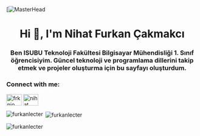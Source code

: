 
 [![MasterHead](https://api1g.iloveimg.com/v1/download/7rA5A9f32kbd8k3pbAp5pysgjb7jcyw3jA3h8by189gkhjqm2vAzcxt3fb4bfw42wysg9lr77scqjnq6djv5x545vw7w1b2z8yzkx661r2z08knc802txznfvh74fnk2405ck63wbxht1gw60dnrwlmx2bp6434AwqpzwnA7bmlc9mwmlvhq)
<h1 align="center">Hi 👋, I'm Nihat Furkan Çakmakcı</h1>
<h3 align="center">Ben ISUBU Teknoloji Fakültesi Bilgisayar Mühendisliği 1. Sınıf öğrencisiyim. Güncel teknoloji ve programlama dillerini takip etmek ve projeler oluşturma için bu sayfayı oluşturdum.</h3>

<h3 align="left">Connect with me:</h3>
<p align="left">
<a href="https://twitter.com/frknio" target="blank"><img align="center" src="https://raw.githubusercontent.com/rahuldkjain/github-profile-readme-generator/master/src/images/icons/Social/twitter.svg" alt="frknio" height="30" width="40" /></a>
<a href="https://linkedin.com/in/ni̇hat furkan çakmakci" target="blank"><img align="center" src="https://raw.githubusercontent.com/rahuldkjain/github-profile-readme-generator/master/src/images/icons/Social/linked-in-alt.svg" alt="ni̇hat furkan çakmakci" height="30" width="40" /></a>
</p>

<p><img align="left" src="https://github-readme-stats.vercel.app/api/top-langs?username=furkanlecter&show_icons=true&locale=en&layout=compact" alt="furkanlecter" /></p>

<p>&nbsp;<img align="center" src="https://github-readme-stats.vercel.app/api?username=furkanlecter&show_icons=true&locale=en" alt="furkanlecter" /></p>

<p><img align="center" src="https://github-readme-streak-stats.herokuapp.com/?user=furkanlecter&" alt="furkanlecter" /></p>

